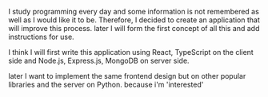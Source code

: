 I study programming every day and some information is not remembered as well as I would like it to be. Therefore, I decided to create an application that will improve this process. later I will form the first concept of all this and add instructions for use.

I think I will first write this application using React, TypeScript on the client side and Node.js, Express.js, MongoDB on server side.

later I want to implement the same frontend design but on other popular libraries and the server on Python. because i'm 'interested' 
